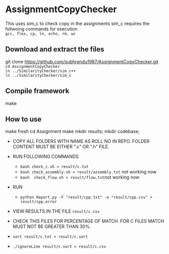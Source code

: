 # AssignmentCopyChecker
This uses sim_c to check copy in the assignments
sim_c requires the follwoing commands for execution</br >
`gcc, flex, cp, ln, echo, rm, wc`
## Download and extract the files
git clone https://github.com/subhrendu1987/AssignmentCopyChecker.git<br>
`cd AssignmentCopyChecker`<br>
`ln ../SimilarityChecker/sim_c++` <br>
`ln ../SimilarityChecker/sim_c` <br>
## Compile  framework
make

## How to use
make fresh
cd Assignment
make
mkdir results; mkdir codebase;

* COPY ALL FOLDERS WITH NAME AS ROLL NO IN REPO. FOLDER CONTENT MUST BE EITHER ".c" OR ".h" FILE.

* RUN FOLLOWING COMMANDS <br>
	* `bash check_c.sh > result/c.txt`<br>
	* `bash check_assembly.sh > result/assembly.txt` not working now <br>
	* `bash  check_flow.sh > result/flow.txt`not working now <br>
	
* RUN <br>
	* `python Report.py -F "result/cpp.txt" -o "result/cpp.csv" > result/cpp.error`<br>
	
* VIEW RESULTS IN THE FILE `result/c.csv`

* CHECK THIS FILES FOR PERCENTAGE OF MATCH. FOR C FILES MATCH MUST NOT BE GREATER THAN 30%.

* `sort result/c.txt > result/c.sort`<br>
* `./ignoreLine result/c.sort > result/c.csv`<br>
	
